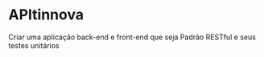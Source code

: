 # APItinnova
Criar uma aplicação back-end e front-end que seja Padrão RESTful  e seus testes unitários

